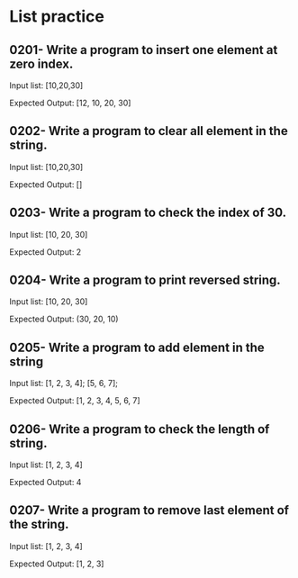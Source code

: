 # List practice

## 0201- Write a program to insert one element at zero index.
Input list: [10,20,30]

Expected Output:
[12, 10, 20, 30]

## 0202- Write a program to clear all element in the string.
Input list: [10,20,30]

Expected Output:
[]

## 0203- Write a program to check the index of 30.

Input list:
[10, 20, 30]

Expected Output: 2

## 0204- Write a program to print reversed string.


Input list:
[10, 20, 30]

Expected Output: 
(30, 20, 10)


## 0205- Write a program to add element in the string

Input list:
[1, 2, 3, 4];
[5, 6, 7];

Expected Output:
[1, 2, 3, 4, 5, 6, 7]

## 0206- Write a program to check the length of string.
Input list:
[1, 2, 3, 4]

Expected Output:
4


## 0207- Write a program to remove last element of the string.
Input list:
[1, 2, 3, 4]

Expected Output:
[1, 2, 3]